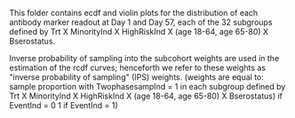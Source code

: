 This folder contains ecdf and violin plots for the distribution of each antibody marker readout at Day 1 and Day 57, 
each of the 32 subgroups defined by Trt X MinorityInd X HighRiskInd X (age 18-64, age 65-80) X Bserostatus.

Inverse probability of sampling into the subcohort weights are used in the estimation of the rcdf curves; henceforth we refer to these weights as "inverse probability of sampling" (IPS) weights. (weights are equal to:
sample proportion with TwophasesampInd = 1 in each subgroup defined by Trt X MinorityInd X HighRiskInd X (age 18-64, age 65-80) X Bserostatus) if EventInd = 0
    1 if EventInd = 1)
